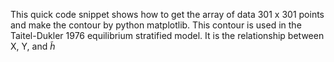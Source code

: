 This quick code snippet shows how to get the array of data 301 x 301 points and make the contour by python matplotlib.
This contour is used in the Taitel-Dukler 1976 equilibrium stratified model. It is the relationship between X, Y, and $\widetilde{h}$
